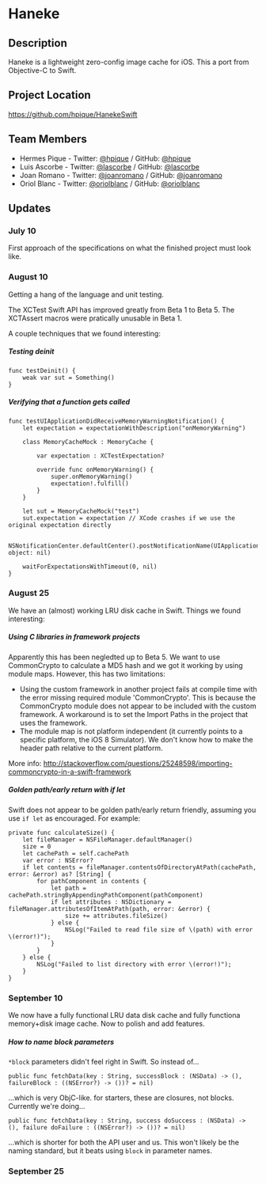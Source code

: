 # Haneke

## Description

Haneke is a lightweight zero-config image cache for iOS. This a port from Objective-C to Swift.

## Project Location

<https://github.com/hpique/HanekeSwift>

## Team Members

- Hermes Pique - Twitter: [@hpique][2] / GitHub: [@hpique][3]
- Luis Ascorbe - Twitter: [@lascorbe][3] / GitHub: [@lascorbe][4]
- Joan Romano - Twitter: [@joanromano][5] / GitHub: [@joanromano][6]
- Oriol Blanc - Twitter: [@oriolblanc][7] / GitHub: [@oriolblanc][8]

## Updates

### July 10

First approach of the specifications on what the finished project must look like.

### August 10

Getting a hang of the language and unit testing. 

The XCTest Swift API has improved greatly from Beta 1 to Beta 5. The XCTAssert macros were pratically unusable in Beta 1.

A couple techniques that we found interesting:

##### Testing deinit

    func testDeinit() {
        weak var sut = Something()
    }
    
##### Verifying that a function gets called

    func testUIApplicationDidReceiveMemoryWarningNotification() {
        let expectation = expectationWithDescription("onMemoryWarning")
        
        class MemoryCacheMock : MemoryCache {
            
            var expectation : XCTestExpectation?
            
            override func onMemoryWarning() {
                super.onMemoryWarning()
                expectation!.fulfill()
            }
        }
        
        let sut = MemoryCacheMock("test")
        sut.expectation = expectation // XCode crashes if we use the original expectation directly
        
        NSNotificationCenter.defaultCenter().postNotificationName(UIApplicationDidReceiveMemoryWarningNotification, object: nil)
        
        waitForExpectationsWithTimeout(0, nil)
    }

### August 25

We have an (almost) working LRU disk cache in Swift. Things we found interesting:

##### Using C libraries in framework projects

Apparently this has been negledted up to Beta 5. We want to use CommonCrypto to calculate a MD5 hash and we got it working by using module maps. However, this has two limitations:

* Using the custom framework in another project fails at compile time with the error missing required module 'CommonCrypto'. This is because the CommonCrypto module does not appear to be included with the custom framework. A workaround is to set the Import Paths in the project that uses the framework.
* The module map is not platform independent (it currently points to a specific platform, the iOS 8 Simulator). We don't know how to make the header path relative to the current platform.

More info: http://stackoverflow.com/questions/25248598/importing-commoncrypto-in-a-swift-framework

##### Golden path/early return with if let

Swift does not appear to be golden path/early return friendly, assuming you use `if let` as encouraged. For example:

    private func calculateSize() {
        let fileManager = NSFileManager.defaultManager()
        size = 0
        let cachePath = self.cachePath
        var error : NSError?
        if let contents = fileManager.contentsOfDirectoryAtPath(cachePath, error: &error) as? [String] {
            for pathComponent in contents {
                let path = cachePath.stringByAppendingPathComponent(pathComponent)
                if let attributes : NSDictionary = fileManager.attributesOfItemAtPath(path, error: &error) {
                    size += attributes.fileSize()
                } else {
                    NSLog("Failed to read file size of \(path) with error \(error!)");
                }
            }
        } else {
            NSLog("Failed to list directory with error \(error!)");
        }
    }

### September 10

We now have a fully functional LRU data disk cache and fully functiona memory+disk image cache. Now to polish and add features.

##### How to name block parameters

`*block` parameters didn't feel right in Swift. So instead of...

    public func fetchData(key : String, successBlock : (NSData) -> (), failureBlock : ((NSError?) -> ())? = nil)

...which is very ObjC-like. for starters, these are closures, not blocks. Currently we're doing...

    public func fetchData(key : String, success doSuccess : (NSData) -> (), failure doFailure : ((NSError?) -> ())? = nil)

...which is shorter for both the API user and us. This won't likely be the naming standard, but it beats using `block` in parameter names.

### September 25

[1]: https://twitter.com/hpique
[2]: https://github.com/hpique
[3]: https://twitter.com/lascorbe
[4]: https://github.com/lascorbe
[5]: https://twitter.com/joanromano
[6]: https://github.com/joanromano
[7]: https://twitter.com/oriolblanc
[8]: https://github.com/oriolblanc
